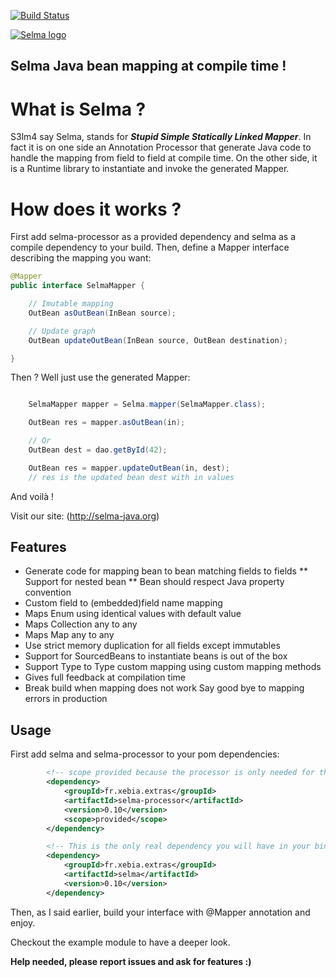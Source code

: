 <!--                                                                           -->
<!--  Copyright 2013 Xebia and Séven Le Mesle                                  -->
<!--                                                                           -->
<!--  Licensed under the Apache License, Version 2.0 (the "License");          -->
<!--  you may not use this file except in compliance with the License.         -->
<!--  You may obtain a copy of the License at                                  -->
<!--                                                                           -->
<!--           http://www.apache.org/licenses/LICENSE-2.0                      -->
<!--                                                                           -->
<!--  Unless required by applicable law or agreed to in writing, software      -->
<!--  distributed under the License is distributed on an "AS IS" BASIS,        -->
<!--  WITHOUT WARRANTIES OR CONDITIONS OF ANY KIND, either express or implied. -->
<!--  See the License for the specific language governing permissions and      -->
<!--  limitations under the License.                                           -->
<!--                                                                           -->

[![Build Status](https://travis-ci.org/xebia-france/selma.png?branch=master)](https://travis-ci.org/xebia-france/selma)

[![Selma logo](https://raw.github.com/xebia-france/selma/master/resources/logo-v6.png)](http://selma-java.org/)

## Selma Java bean mapping at compile time !

# What is Selma ?

S3lm4 say Selma, stands for ***Stupid Simple Statically Linked Mapper***.
In fact it is on one side an Annotation Processor that generate Java code to handle the mapping from field to field at compile time. On the other side, it is a Runtime library to instantiate and invoke the generated Mapper.


# How does it works ?

First add selma-processor as a provided dependency and selma as a compile dependency to your build.
Then, define a Mapper interface describing the mapping you want:

```java
@Mapper
public interface SelmaMapper {

    // Imutable mapping
    OutBean asOutBean(InBean source);

    // Update graph
    OutBean updateOutBean(InBean source, OutBean destination);

}
```

Then ? Well just use the generated Mapper:

```java

    SelmaMapper mapper = Selma.mapper(SelmaMapper.class);

    OutBean res = mapper.asOutBean(in);

    // Or
    OutBean dest = dao.getById(42);

    OutBean res = mapper.updateOutBean(in, dest);
    // res is the updated bean dest with in values
```

And voilà !

Visit our site: (http://selma-java.org)

## Features

* Generate code for mapping bean to bean matching fields to fields
** Support for nested bean
** Bean should respect Java property convention
* Custom field to (embedded)field name mapping
* Maps Enum using identical values with default value
* Maps Collection any to any
* Maps Map any to any
* Use strict memory duplication for all fields except immutables
* Support for SourcedBeans to instantiate beans is out of the box
* Support Type to Type custom mapping using custom mapping methods
* Gives full feedback at compilation time
* Break build when mapping does not work Say good bye to mapping errors in production

## Usage

First add selma and selma-processor to your pom dependencies:
```xml
        <!-- scope provided because the processor is only needed for the compiler -->
        <dependency>
            <groupId>fr.xebia.extras</groupId>
            <artifactId>selma-processor</artifactId>
            <version>0.10</version>
            <scope>provided</scope>
        </dependency>

        <!-- This is the only real dependency you will have in your binaries -->
        <dependency>
            <groupId>fr.xebia.extras</groupId>
            <artifactId>selma</artifactId>
            <version>0.10</version>
        </dependency>
```

Then, as I said earlier, build your interface with @Mapper annotation and enjoy.

Checkout the example module to have a deeper look.

**Help needed, please report issues and ask for features :)**

